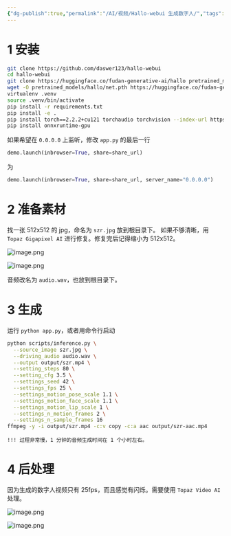 ```yaml
---
{"dg-publish":true,"permalink":"/AI/视频/Hallo-webui 生成数字人/","tags":["数字人"]}
---
```




# 1 安装

``` bash
git clone https://github.com/daswer123/hallo-webui
cd hallo-webui
git clone https://huggingface.co/fudan-generative-ai/hallo pretrained_models
wget -O pretrained_models/hallo/net.pth https://huggingface.co/fudan-generative-ai/hallo/resolve/main/hallo/net.pth?download=true
virtualenv .venv
source .venv/bin/activate
pip install -r requirements.txt
pip install -e .
pip install torch==2.2.2+cu121 torchaudio torchvision --index-url https://download.pytorch.org/whl/cu121
pip install onnxruntime-gpu
```

如果希望在 `0.0.0.0` 上监听，修改 `app.py` 的最后一行
``` python
demo.launch(inbrowser=True, share=share_url)
```
为
``` python
demo.launch(inbrowser=True, share=share_url, server_name="0.0.0.0")
```

# 2 准备素材
找一张 512x512 的 jpg，命名为 `szr.jpg`  放到根目录下。
如果不够清晰，用 `Topaz Gigapixel AI` 进行修复。修复完后记得缩小为 512x512。

![image.png](https://nxl-tuchuang.oss-cn-beijing.aliyuncs.com/202408122033466.png)

![image.png](https://nxl-tuchuang.oss-cn-beijing.aliyuncs.com/202408122034105.png)

音频改名为 `audio.wav`，也放到根目录下。

# 3 生成

运行 `python app.py`，或者用命令行启动
``` bash
python scripts/inference.py \
  --source_image szr.jpg \
  --driving_audio audio.wav \
  --output output/szr.mp4 \
  --setting_steps 80 \
  --setting_cfg 3.5 \
  --settings_seed 42 \
  --settings_fps 25 \
  --settings_motion_pose_scale 1.1 \
  --settings_motion_face_scale 1.1 \
  --settings_motion_lip_scale 1 \
  --settings_n_motion_frames 2 \
  --settings_n_sample_frames 16
ffmpeg -y -i output/szr.mp4 -c:v copy -c:a aac output/szr-aac.mp4
```

`!!! 过程非常慢，1 分钟的音频生成时间在 1 个小时左右。`

# 4 后处理
因为生成的数字人视频只有 25fps，而且感觉有闪烁。需要使用 `Topaz Video AI` 处理。

![image.png](https://nxl-tuchuang.oss-cn-beijing.aliyuncs.com/202408122036065.png)

![image.png](https://nxl-tuchuang.oss-cn-beijing.aliyuncs.com/202408122037207.png)
